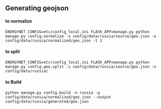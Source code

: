 ## Generating geojson


#### to normalize
```
ENERGYNET_CONFIG=etc/config_local.ini FLASK_APP=manage.py python manage.py config.normalize -s config/data/russia/source/geo.json -o config/data/russia/normalized/geo.json -t 1
```

#### to split
```
ENERGYNET_CONFIG=etc/config_local.ini FLASK_APP=manage.py python manage.py config.geo.split -s config/data/russia/source/geo.json -o config/data/russia/
```

#### to Build
```
python manage.py config.build -n russia -g config/data/russia/normalized/geo.json --output config/data/russia/generated/geo.json
```
